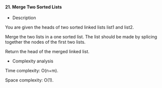 #### 21. Merge Two Sorted Lists

* Description

You are given the heads of two sorted linked lists list1 and list2.

Merge the two lists in a one sorted list. The list should be made by splicing together the nodes of the first two lists.

Return the head of the merged linked list.

* Complexity analysis

Time complexity: O(n+m).

Space complexity: O(1).